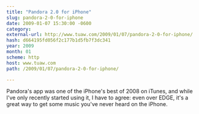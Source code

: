 ```yaml
---
title: "Pandora 2.0 for iPhone"
slug: pandora-2-0-for-iphone
date: 2009-01-07 15:30:00 -0600
category: 
external-url: http://www.tuaw.com/2009/01/07/pandora-2-0-for-iphone/
hash: d664195fd056f2c177b1d5fb7f3dc341
year: 2009
month: 01
scheme: http
host: www.tuaw.com
path: /2009/01/07/pandora-2-0-for-iphone/

---
```


Pandora's app was one of the iPhone's best of 2008 on iTunes, and while I've only recently started using it, I have to agree: even over EDGE, it's a great way to get some music you've never heard on the iPhone.
